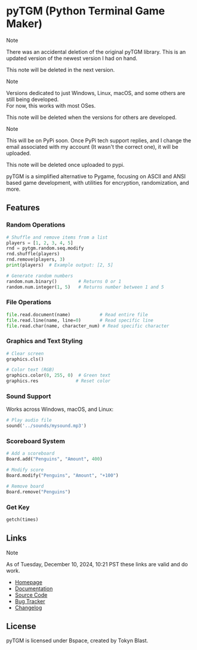 # pyTGM (Python Terminal Game Maker)

>[!NOTE]
> There was an accidental deletion of the original pyTGM library. This is an updated version of the newest version I had on hand.
>
>This note will be deleted in the next version.

>[!NOTE]
> Versions dedicated to just Windows, Linux, macOS, and some others are still being developed.<br>
> For now, this works with most OSes.
>
>This note will be deleted when the versions for others are developed.

>[!NOTE]
>This will be on PyPi soon. Once PyPi tech support replies, and I change the email associated with my account (It wasn't the correct one), it will be uploaded.
>
>This note will be deleted once uploaded to pypi.

pyTGM is a simplified alternative to Pygame, focusing on ASCII and ANSI based game development, with utilities for encryption, randomization, and more.

## Features

### Random Operations
```python
# Shuffle and remove items from a list
players = [1, 2, 3, 4, 5]
rnd = pytgm.random.seq.modify
rnd.shuffle(players)
rnd.remove(players, 3)
print(players)  # Example output: [2, 5]

# Generate random numbers
random.num.binary()        # Returns 0 or 1
random.num.integer(1, 5)   # Returns number between 1 and 5
```

### File Operations
```python
file.read.document(name)           # Read entire file
file.read.line(name, line=0)       # Read specific line
file.read.char(name, character_num) # Read specific character
```

### Graphics and Text Styling
```python
# Clear screen
graphics.cls()

# Color text (RGB)
graphics.color(0, 255, 0)  # Green text
graphics.res              # Reset color
```

### Sound Support
Works across Windows, macOS, and Linux:
```python
# Play audio file
sound('../sounds/mysound.mp3')
```

### Scoreboard System
```python
# Add a scoreboard
Board.add("Penguins", "Amount", 400)

# Modify score
Board.modify("Penguins", "Amount", "+100")

# Remove board
Board.remove("Penguins")
```

### Get Key
```python
getch(times)
```

## Links
>[!NOTE]
>As of Tuesday, December 10, 2024, 10:21 PST  these links are valid and do work.
- [Homepage](https://pytgm.tokynblast.space/home)
- [Documentation](https://pytgm.tokynblast.space/documentation/use)
- [Source Code](https://github.com/TokynBlast/pyTGM/tree/main)
- [Bug Tracker](https://github.com/TokynBlast/pyTGM/issues)
- [Changelog](https://github.com/TokynBlast/pyTGM/blob/main/CHANGELOG.txt)

## License
pyTGM is licensed under Bspace, created by Tokyn Blast.
